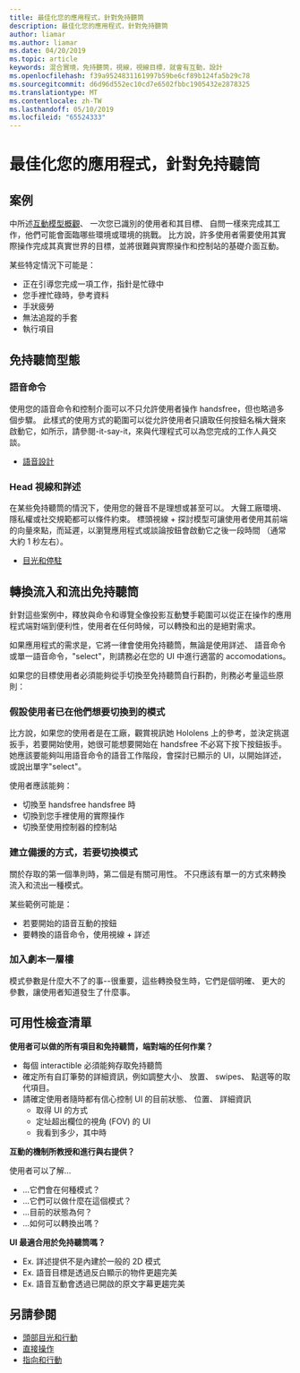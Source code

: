 ```yaml
---
title: 最佳化您的應用程式，針對免持聽筒
description: 最佳化您的應用程式，針對免持聽筒
author: liamar
ms.author: liamar
ms.date: 04/20/2019
ms.topic: article
keywords: 混合實境，免持聽筒，視線，視線目標，就會有互動，設計
ms.openlocfilehash: f39a9524831161997b59be6cf89b124fa5b29c78
ms.sourcegitcommit: d6d96d552ec10cd7e6502fbbc1905432e2878325
ms.translationtype: MT
ms.contentlocale: zh-TW
ms.lasthandoff: 05/10/2019
ms.locfileid: "65524333"
---
```

# <a name="optimizing-your-app-for-hands-free"></a>最佳化您的應用程式，針對免持聽筒



## <a name="scenarios"></a>案例

中所述[互動模型概觀](interaction-fundamentals.md)、 一次您已識別的使用者和其目標、 自問一樣來完成其工作，他們可能會面臨哪些環境或環境的挑戰。 比方說，許多使用者需要使用其實際操作完成其真實世界的目標，並將很難與實際操作和控制站的基礎介面互動。 

某些特定情況下可能是： 
* 正在引導您完成一項工作，指針是忙碌中
* 您手裡忙碌時，參考資料
* 手狀疲勞
* 無法追蹤的手套
* 執行項目


## <a name="hands-free-modalities"></a>免持聽筒型態

### <a name="voice-commanding"></a>語音命令

使用您的語音命令和控制介面可以不只允許使用者操作 handsfree，但也略過多個步驟。 此樣式的使用方式的範圍可以從允許使用者只讀取任何按鈕名稱大聲來啟動它，如所示，請參閱-it-say-it，來與代理程式可以為您完成的工作人員交談。

* [語音設計](voice-design.md)


### <a name="head-gaze-and-dwell"></a>Head 視線和詳述

在某些免持聽筒的情況下，使用您的聲音不是理想或甚至可以。 大聲工廠環境、 隱私權或社交規範都可以條件約束。 標頭視線 + 探討模型可讓使用者使用其前端的向量來點，而延遲，以瀏覽應用程式或談論按鈕會啟動它之後一段時間 （通常大約 1 秒左右）。 

* [目光和停駐](gaze-and-dwell.md)

## <a name="transitioning-in-and-out-of-hands-free"></a>轉換流入和流出免持聽筒

針對這些案例中，釋放與命令和導覽全像投影互動雙手範圍可以從正在操作的應用程式端對端到便利性，使用者在任何時候，可以轉換和出的是絕對需求。 

如果應用程式的需求是，它將一律會使用免持聽筒，無論是使用詳述、 語音命令或單一語音命令，"select"，則請務必在您的 UI 中進行適當的 accomodations。 

如果您的目標使用者必須能夠從手切換至免持聽筒自行斟酌，則務必考量這些原則：

### <a name="assume-the-user-is-already-in-the-mode-that-they-want-to-switch-to"></a>假設使用者已在他們想要切換到的模式
比方說，如果您的使用者是在工廠，觀賞視訊她 Hololens 上的參考，並決定挑選扳手，若要開始使用，她很可能想要開始在 handsfree 不必寫下按下按鈕扳手。 她應該要能夠叫用語音命令的語音工作階段，會探討已顯示的 UI，以開始詳述，或說出單字"select"。

使用者應該能夠： 
* 切換至 handsfree handsfree 時
* 切換到您手裡使用的實際操作
* 切換至使用控制器的控制站 

### <a name="create-redundant-ways-to-switch-modes"></a>建立備援的方式，若要切換模式
關於存取的第一個準則時，第二個是有關可用性。 不只應該有單一的方式來轉換流入和流出一種模式。 

某些範例可能是： 
* 若要開始的語音互動的按鈕
* 要轉換的語音命令，使用視線 + 詳述

### <a name="add-a-dash-of-drama"></a>加入劇本一層樓
模式參數是什麼大不了的事--很重要，這些轉換發生時，它們是個明確、 更大的參數，讓使用者知道發生了什麼事。 


## <a name="usability-checklist"></a>可用性檢查清單

**使用者可以做的所有項目和免持聽筒，端對端的任何作業？**
* 每個 interactible 必須能夠存取免持聽筒
* 確定所有自訂筆勢的詳細資訊，例如調整大小、 放置、 swipes、 點選等的取代項目。
* 請確定使用者隨時都有信心控制 UI 的目前狀態、 位置、 詳細資訊
    * 取得 UI 的方式
    * 定址超出欄位的視角 (FOV) 的 UI
    * 我看到多少，其中時

**互動的機制所教授和進行與右提供？**

使用者可以了解...
* ...它們會在何種模式？
* ...它們可以做什麼在這個模式？
* ...目前的狀態為何？
* ...如何可以轉換出嗎？
    
**UI 最適合用於免持聽筒嗎？**   

* Ex. 詳述提供不是內建於一般的 2D 模式
* Ex. 語音目標是透過反白顯示的物件更趨完美
* Ex. 語音互動會透過已開啟的原文字幕更趨完美


## <a name="see-also"></a>另請參閱
* [頭部目光和行動](gaze-and-commit.md)
* [直接操作](direct-manipulation.md)
* [指向和行動](point-and-commit.md)
